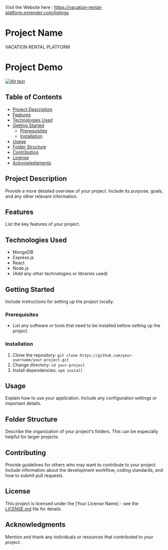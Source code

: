Visit the Website here : https://vacation-rental-platform.onrender.com/listings

# Project Name

VACATION RENTAL PLATFORM

# Project Demo

[![Alt text](https://drive.google.com/file/d/12dzXAwx32Y9A6_b5DgSxemyreNBgvWUS/view?usp=sharing)](https://vacation-rental-platform.onrender.com/listings)

## Table of Contents

- [Project Description](#project-description)
- [Features](#features)
- [Technologies Used](#technologies-used)
- [Getting Started](#getting-started)
  - [Prerequisites](#prerequisites)
  - [Installation](#installation)
- [Usage](#usage)
- [Folder Structure](#folder-structure)
- [Contributing](#contributing)
- [License](#license)
- [Acknowledgments](#acknowledgments)

## Project Description

Provide a more detailed overview of your project. Include its purpose, goals, and any other relevant information.

## Features

List the key features of your project.

## Technologies Used

- MongoDB
- Express.js
- React
- Node.js
- (Add any other technologies or libraries used)

## Getting Started

Include instructions for setting up the project locally.

### Prerequisites

- List any software or tools that need to be installed before setting up the project.

### Installation

1. Clone the repository: `git clone https://github.com/your-username/your-project.git`
2. Change directory: `cd your-project`
3. Install dependencies: `npm install`

## Usage

Explain how to use your application. Include any configuration settings or important details.

## Folder Structure

Describe the organization of your project's folders. This can be especially helpful for larger projects.

## Contributing

Provide guidelines for others who may want to contribute to your project. Include information about the development workflow, coding standards, and how to submit pull requests.

## License

This project is licensed under the [Your License Name] - see the [LICENSE.md](LICENSE.md) file for details.

## Acknowledgments

Mention and thank any individuals or resources that contributed to your project.

